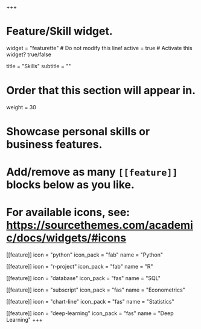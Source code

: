 +++
# Feature/Skill widget.
widget = "featurette"  # Do not modify this line!
active = true  # Activate this widget? true/false

title = "Skills"
subtitle = ""

# Order that this section will appear in.
weight = 30

# Showcase personal skills or business features.
# 
# Add/remove as many `[[feature]]` blocks below as you like.
# 
# For available icons, see: https://sourcethemes.com/academic/docs/widgets/#icons

[[feature]]
  icon = "python"
  icon_pack = "fab"
  name = "Python"
  
[[feature]]
  icon = "r-project"
  icon_pack = "fab"
  name = "R"

[[feature]]
  icon = "database"
  icon_pack = "fas"
  name = "SQL"

[[feature]]
  icon = "subscript"
  icon_pack = "fas"
  name = "Econometrics"
  
[[feature]]
  icon = "chart-line"
  icon_pack = "fas"
  name = "Statistics"
  
[[feature]]
  icon = "deep-learning"
  icon_pack = "fas"
  name = "Deep Learning"
+++
